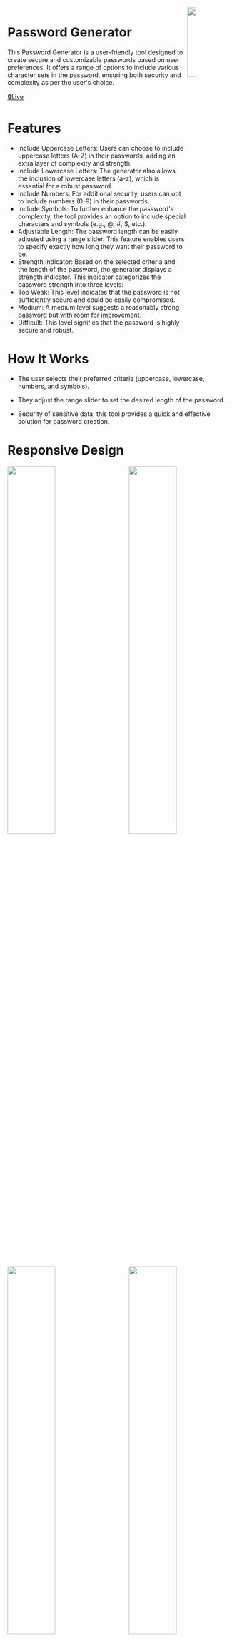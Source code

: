 <img src="https://github.com/MertSolgun/passwordGenerator/assets/115940928/a26e4004-bab3-456f-b0ff-a2e0018bdb1d" width="20%" align="right">
<h1>Password Generator  </h1>

<p align="left">This Password Generator is a user-friendly tool designed to create secure and customizable passwords based on user preferences. It offers a range of options to include various character sets in the password, ensuring both security and complexity as per the user's choice.  </p>


<a href="password-generator-ten-olive.vercel.app">🔒Live</a>
<h1>Features</h1>


* Include Uppercase Letters: Users can choose to include uppercase letters (A-Z) in their passwords, adding an extra layer of complexity and strength.
* Include Lowercase Letters: The generator also allows the inclusion of lowercase letters (a-z), which is essential for a robust password.
* Include Numbers: For additional security, users can opt to include numbers (0-9) in their passwords.
* Include Symbols: To further enhance the password's complexity, the tool provides an option to include special characters and symbols (e.g., @, #, $, etc.).
* Adjustable Length: The password length can be easily adjusted using a range slider. This feature enables users to specify exactly how long they want their password to be.
* Strength Indicator: Based on the selected criteria and the length of the password, the generator displays a strength indicator. This indicator categorizes the password strength into three levels:
* Too Weak: This level indicates that the password is not sufficiently secure and could be easily compromised.
* Medium: A medium level suggests a reasonably strong password but with room for improvement.
* Difficult: This level signifies that the password is highly secure and robust.


<h1>How It Works</h1>


* The user selects their preferred criteria (uppercase, lowercase, numbers, and symbols).

* They adjust the range slider to set the desired length of the password.
* Security of sensitive data, this tool provides a quick and effective solution for password creation.





<h1>Responsive Design</h1> 

<img src="https://github.com/MertSolgun/passwordGenerator/assets/115940928/9b957755-709f-4504-8823-97c26703554f" align="left" width="46%">  
<img src="https://github.com/MertSolgun/passwordGenerator/assets/115940928/e7cfb654-43f9-4306-91b8-321097e1c127" align="right" width="46%" >
<img src="https://github.com/MertSolgun/passwordGenerator/assets/115940928/de2d2cfe-aea2-4c9b-9c41-312c4ce8325d" align="left" width="46%">
<img src="https://github.com/MertSolgun/passwordGenerator/assets/115940928/849a40bd-56a0-44bf-9640-532dde09fe0e" align="right" width="46%">



